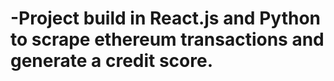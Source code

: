 # -Project build in React.js and Python to scrape ethereum transactions and generate a credit score. 
